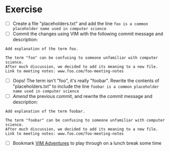 # Exercise

- [ ] Create a file "placeholders.txt" and add the line `foo is a common placeholder name used in computer science`
- [ ] Commit the changes using VIM with the following commit message and description:

```
Add explanation of the term foo.

The term "foo" can be confusing to someone unfamiliar with computer science.
After much discussion, we decided to add its meaning to a new file.
Link to meeting notes: www.foo.com/foo-meeting-notes
```

- [ ] Oops! The term isn't "foo", it's really "foobar". Rewrite the contents of "placeholders.txt" to include the line `foobar is a common placeholder name used in computer science`
- [ ] *Amend* the previous commit, and rewrite the commit message and description:

```
Add explanation of the term foobar.

The term "foobar" can be confusing to someone unfamiliar with computer science.
After much discussion, we decided to add its meaning to a new file.
Link to meeting notes: www.foo.com/foo-meeting-notes
```

- [ ] Bookmark [VIM Adventures](http://vim-adventures.com) to play through on a lunch break some time
